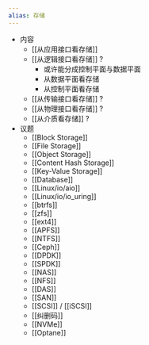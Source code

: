 ```yaml
---
alias: 存储
---
```


- 内容
	- [[从应用接口看存储]]
	- [[从逻辑接口看存储]] ?
		- 或许能分成控制平面与数据平面
		- 从数据平面看存储
		- 从控制平面看存储
	- [[从传输接口看存储]] ?
	- [[从物理接口看存储]] ?
	- [[从介质看存储]] ?
- 议题
	- [[Block Storage]]
	- [[File Storage]]
	- [[Object Storage]]
	- [[Content Hash Storage]]
	- [[Key-Value Storage]]
	- [[Database]]
	- [[Linux/io/aio]]
	- [[Linux/io/io_uring]]
	- [[btrfs]]
	- [[zfs]]
	- [[ext4]]
	- [[APFS]]
	- [[NTFS]]
	- [[Ceph]]
	- [[DPDK]]
	- [[SPDK]]
	- [[NAS]]
	- [[NFS]]
	- [[DAS]]
	- [[SAN]]
	- [[SCSI]] / [[iSCSI]]
	- [[纠删码]]
	- [[NVMe]]
	- [[Optane]]